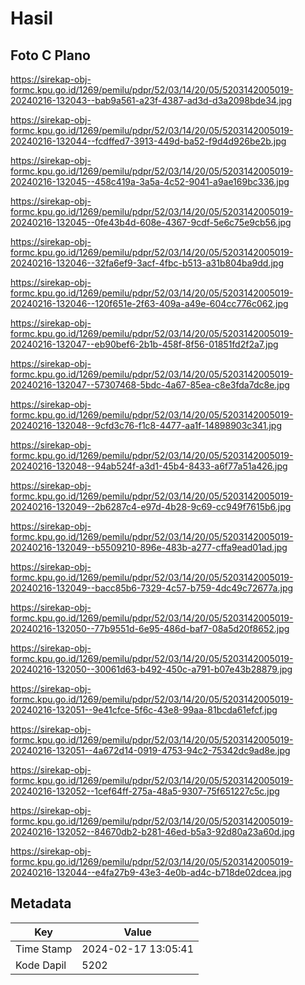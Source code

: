 # Hasil

## Foto C Plano

https://sirekap-obj-formc.kpu.go.id/1269/pemilu/pdpr/52/03/14/20/05/5203142005019-20240216-132043--bab9a561-a23f-4387-ad3d-d3a2098bde34.jpg

https://sirekap-obj-formc.kpu.go.id/1269/pemilu/pdpr/52/03/14/20/05/5203142005019-20240216-132044--fcdffed7-3913-449d-ba52-f9d4d926be2b.jpg

https://sirekap-obj-formc.kpu.go.id/1269/pemilu/pdpr/52/03/14/20/05/5203142005019-20240216-132045--458c419a-3a5a-4c52-9041-a9ae169bc336.jpg

https://sirekap-obj-formc.kpu.go.id/1269/pemilu/pdpr/52/03/14/20/05/5203142005019-20240216-132045--0fe43b4d-608e-4367-9cdf-5e6c75e9cb56.jpg

https://sirekap-obj-formc.kpu.go.id/1269/pemilu/pdpr/52/03/14/20/05/5203142005019-20240216-132046--32fa6ef9-3acf-4fbc-b513-a31b804ba9dd.jpg

https://sirekap-obj-formc.kpu.go.id/1269/pemilu/pdpr/52/03/14/20/05/5203142005019-20240216-132046--120f651e-2f63-409a-a49e-604cc776c062.jpg

https://sirekap-obj-formc.kpu.go.id/1269/pemilu/pdpr/52/03/14/20/05/5203142005019-20240216-132047--eb90bef6-2b1b-458f-8f56-01851fd2f2a7.jpg

https://sirekap-obj-formc.kpu.go.id/1269/pemilu/pdpr/52/03/14/20/05/5203142005019-20240216-132047--57307468-5bdc-4a67-85ea-c8e3fda7dc8e.jpg

https://sirekap-obj-formc.kpu.go.id/1269/pemilu/pdpr/52/03/14/20/05/5203142005019-20240216-132048--9cfd3c76-f1c8-4477-aa1f-14898903c341.jpg

https://sirekap-obj-formc.kpu.go.id/1269/pemilu/pdpr/52/03/14/20/05/5203142005019-20240216-132048--94ab524f-a3d1-45b4-8433-a6f77a51a426.jpg

https://sirekap-obj-formc.kpu.go.id/1269/pemilu/pdpr/52/03/14/20/05/5203142005019-20240216-132049--2b6287c4-e97d-4b28-9c69-cc949f7615b6.jpg

https://sirekap-obj-formc.kpu.go.id/1269/pemilu/pdpr/52/03/14/20/05/5203142005019-20240216-132049--b5509210-896e-483b-a277-cffa9ead01ad.jpg

https://sirekap-obj-formc.kpu.go.id/1269/pemilu/pdpr/52/03/14/20/05/5203142005019-20240216-132049--bacc85b6-7329-4c57-b759-4dc49c72677a.jpg

https://sirekap-obj-formc.kpu.go.id/1269/pemilu/pdpr/52/03/14/20/05/5203142005019-20240216-132050--77b9551d-6e95-486d-baf7-08a5d20f8652.jpg

https://sirekap-obj-formc.kpu.go.id/1269/pemilu/pdpr/52/03/14/20/05/5203142005019-20240216-132050--30061d63-b492-450c-a791-b07e43b28879.jpg

https://sirekap-obj-formc.kpu.go.id/1269/pemilu/pdpr/52/03/14/20/05/5203142005019-20240216-132051--9e41cfce-5f6c-43e8-99aa-81bcda61efcf.jpg

https://sirekap-obj-formc.kpu.go.id/1269/pemilu/pdpr/52/03/14/20/05/5203142005019-20240216-132051--4a672d14-0919-4753-94c2-75342dc9ad8e.jpg

https://sirekap-obj-formc.kpu.go.id/1269/pemilu/pdpr/52/03/14/20/05/5203142005019-20240216-132052--1cef64ff-275a-48a5-9307-75f651227c5c.jpg

https://sirekap-obj-formc.kpu.go.id/1269/pemilu/pdpr/52/03/14/20/05/5203142005019-20240216-132052--84670db2-b281-46ed-b5a3-92d80a23a60d.jpg

https://sirekap-obj-formc.kpu.go.id/1269/pemilu/pdpr/52/03/14/20/05/5203142005019-20240216-132044--e4fa27b9-43e3-4e0b-ad4c-b718de02dcea.jpg


## Metadata

| Key        | Value               |
| ---------- | ------------------- |
| Time Stamp | 2024-02-17 13:05:41 |
| Kode Dapil | 5202                |




